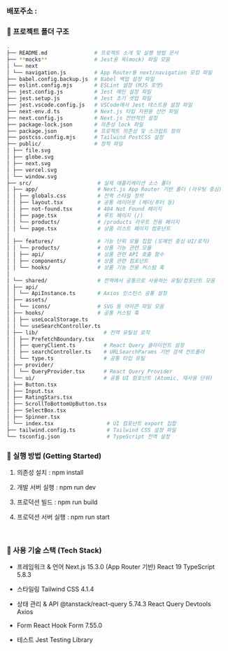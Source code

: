### 배포주소 : 

### 📁 프로젝트 폴더 구조

```bash
.
├── README.md               # 프로젝트 소개 및 실행 방법 문서
├── **mocks**               # Jest용 목(mock) 파일 모음
│ └── next
│ └── navigation.js         # App Router용 next/navigation 모킹 파일
├── babel.config.backup.js  # Babel 백업 설정 파일
├── eslint.config.mjs       # ESLint 설정 (MJS 포맷)
├── jest.config.js          # Jest 메인 설정 파일
├── jest.setup.js           # Jest 초기 셋업 파일
├── jest.vscode.config.js   # VSCode에서 Jest 테스트용 설정 파일
├── next-env.d.ts           # Next.js 타입 지원용 선언 파일
├── next.config.js          # Next.js 전반적인 설정
├── package-lock.json       # 의존성 lock 파일
├── package.json            # 프로젝트 의존성 및 스크립트 정의
├── postcss.config.mjs      # Tailwind PostCSS 설정
├── public/                 # 정적 파일
│ ├── file.svg
│ ├── globe.svg
│ ├── next.svg
│ ├── vercel.svg
│ └── window.svg
├── src/                     # 실제 애플리케이션 소스 폴더
│ ├── app/                   # Next.js App Router 기반 폴더 (라우팅 중심)
│ │ ├── globals.css          # 전역 스타일 정의
│ │ ├── layout.tsx           # 공통 레이아웃 (헤더/푸터 등)
│ │ ├── not-found.tsx        # 404 Not Found 페이지
│ │ ├── page.tsx             # 루트 페이지 (/)
│ │ └── products/            # /products 라우트 전용 페이지
│ │ └── page.tsx             # 상품 리스트 페이지 컴포넌트
│
│ ├── features/              # 기능 단위 모듈 집합 (도메인 중심 UI/로직)
│ │ └── products/            # 상품 기능 관련 모듈
│ │ ├── api/                 # 상품 관련 API 호출 함수
│ │ ├── components/          # 상품 관련 컴포넌트
│ │ └── hooks/               # 상품 기능 전용 커스텀 훅
│
│ └── shared/                # 전역에서 공통으로 사용하는 유틸/컴포넌트 모음
│ ├── api/
│ │ └── ApiInstance.ts       # Axios 인스턴스 공통 설정
│ ├── assets/
│ │ └── icons/               # SVG 등 아이콘 파일 모음
│ ├── hooks/                 # 공통 커스텀 훅
│ │ ├── useLocalStorage.ts
│ │ └── useSearchController.ts
│ ├── lib/                     # 전역 유틸성 로직 
│ │ ├── PrefetchBoundary.tsx
│ │ ├── queryClient.ts         # React Query 클라이언트 설정
│ │ ├── searchController.ts    # URLSearchParams 기반 검색 컨트롤러
│ │ └── type.ts                # 공통 타입 유틸
│ ├── provider/
│ │ └── QueryProvider.tsx      # React Query Provider
│ └── ui/                      # 공통 UI 컴포넌트 (Atomic, 재사용 단위)
│ ├── Button.tsx
│ ├── Input.tsx
│ ├── RatingStars.tsx
│ ├── ScrollToBottomUpButton.tsx
│ ├── SelectBox.tsx
│ ├── Spinner.tsx
│ └── index.tsx                 # UI 컴포넌트 export 집합
├── tailwind.config.ts          # Tailwind CSS 설정 파일
└── tsconfig.json               # TypeScript 전역 설정
```


### 🚀 실행 방법 (Getting Started)

1. 의존성 설치 : npm install

2. 개발 서버 실행 : npm run dev

3. 프로덕션 빌드 : npm run build

4. 프로덕션 서버 실행 : npm run start

</br>

### 🧱 사용 기술 스택 (Tech Stack)

- 프레임워크 & 언어
Next.js 15.3.0 (App Router 기반)
React 19
TypeScript 5.8.3

- 스타일링
Tailwind CSS 4.1.4

- 상태 관리 & API
@tanstack/react-query 5.74.3
React Query Devtools
Axios

- Form
React Hook Form 7.55.0

- 테스트
Jest
Testing Library

